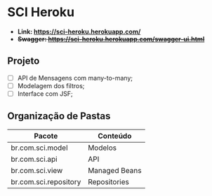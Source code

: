 # SCI Heroku

- **Link: https://sci-heroku.herokuapp.com/**
- ~~**Swagger: https://sci-heroku.herokuapp.com/swagger-ui.html**~~
## Projeto
- [ ] API de Mensagens com many-to-many;
- [ ] Modelagem dos filtros;
- [ ] Interface com JSF;

## Organização de Pastas
| Pacote                | Conteúdo      |
|-----------------------|---------------|
| br.com.sci.model      | Modelos       |
| br.com.sci.api        | API           |
| br.com.sci.view       | Managed Beans |
| br.com.sci.repository | Repositories  |
